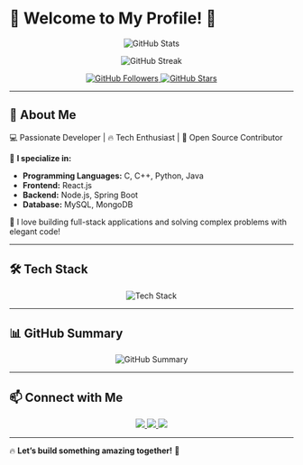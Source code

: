 # 🚀 Welcome to My Profile! 🚀  

<p align="center">
  <img src="https://github-readme-stats.vercel.app/api?username=akilaManu-MaHiTo&show_icons=true&theme=radical&hide_border=true" alt="GitHub Stats">
</p>

<p align="center">
  <img src="https://github-readme-streak-stats.herokuapp.com/?user=akilaManu-MaHiTo&theme=radical&hide_border=true" alt="GitHub Streak">
</p>

<p align="center">
  <a href="https://github.com/akilaManu-MaHiTo">
    <img src="https://img.shields.io/github/followers/akilaManu-MaHiTo?label=Follow&style=social" alt="GitHub Followers">
  </a>
  <a href="https://github.com/akilaManu-MaHiTo">
    <img src="https://img.shields.io/github/stars/akilaManu-MaHiTo?label=Stars&style=social" alt="GitHub Stars">
  </a>
</p>

---

## 🌟 About Me  
💻 Passionate Developer | 🔥 Tech Enthusiast | 🚀 Open Source Contributor  

🔹 **I specialize in:**  
- **Programming Languages:** C, C++, Python, Java  
- **Frontend:** React.js  
- **Backend:** Node.js, Spring Boot  
- **Database:** MySQL, MongoDB  

🔹 I love building full-stack applications and solving complex problems with elegant code!  

---

## 🛠️ Tech Stack  

<p align="center">
  <img src="https://skillicons.dev/icons?i=c,cpp,python,java,kotlin,react,vite,nodejs,spring,js,figma,html,css,tailwind,php,laravel,mui,mysql,sqlite,mongodb&theme=dark" alt="Tech Stack">
</p>

---

## 📊 GitHub Summary  

<p align="center">
  <img src="https://github-profile-summary-cards.vercel.app/api/cards/profile-details?username=akilaManu-MaHiTo&theme=radical" alt="GitHub Summary">
</p>

---

## 📫 Connect with Me  

<p align="center">
  <a href="https://github.com/akilaManu-MaHiTo">
    <img src="https://img.shields.io/badge/GitHub-181717?style=for-the-badge&logo=github&logoColor=white">
  </a>
  <a href="https://www.linkedin.com/in/your-linkedin">
    <img src="https://img.shields.io/badge/LinkedIn-0077B5?style=for-the-badge&logo=linkedin&logoColor=white">
  </a>
  <a href="mailto:your.email@example.com">
    <img src="https://img.shields.io/badge/Email-D14836?style=for-the-badge&logo=gmail&logoColor=white">
  </a>
</p>

---

🔥 **Let’s build something amazing together!** 🚀
